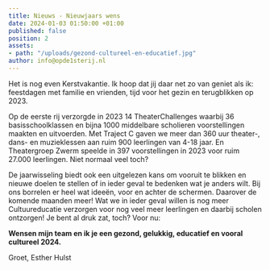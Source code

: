 ```yaml
---
title: Nieuws - Nieuwjaars wens
date: 2024-01-03 01:50:00 +01:00
published: false
position: 2
assets:
- path: "/uploads/gezond-cultureel-en-educatief.jpg"
author: info@opde1sterij.nl
---
```


Het is nog even Kerstvakantie. Ik hoop dat jij daar net zo van geniet als ik: feestdagen met familie en vrienden, tijd voor het gezin en terugblikken op 2023. 

Op de eerste rij verzorgde in 2023 14 TheaterChallenges waarbij 36 basisschoolklassen en bijna 1000 middelbare scholieren voorstellingen maakten en uitvoerden. Met Traject C gaven we meer dan 360 uur theater-, dans- en muzieklessen aan ruim 900 leerlingen van 4-18 jaar. En Theatergroep Zwerm speelde in 397 voorstellingen in 2023 voor ruim 27.000 leerlingen. Niet normaal veel toch?

De jaarwisseling biedt ook een uitgelezen kans om vooruit te blikken en nieuwe doelen te stellen of in ieder geval te bedenken wat je anders wilt. Bij ons borrelen er heel wat ideeën, voor en achter de schermen. Daarover de komende maanden meer! Wat we in ieder geval willen is nog meer Cultuureducatie verzorgen voor nog veel meer leerlingen en daarbij scholen ontzorgen! Je bent al druk zat, toch? Voor nu:

**Wensen mijn team en ik je een gezond, gelukkig, educatief en vooral cultureel 2024.**

Groet,
Esther Hulst